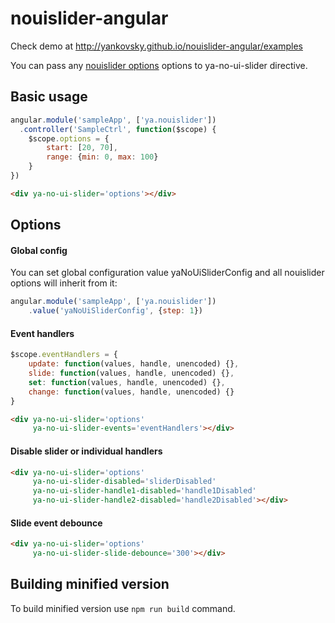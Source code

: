 # nouislider-angular

Check demo at http://yankovsky.github.io/nouislider-angular/examples

You can pass any [nouislider options](http://refreshless.com/nouislider/slider-options/) options to ya-no-ui-slider directive.

## Basic usage

```javascript
angular.module('sampleApp', ['ya.nouislider'])
  .controller('SampleCtrl', function($scope) {
    $scope.options = {
        start: [20, 70],
        range: {min: 0, max: 100}
    }
})
```
```html
<div ya-no-ui-slider='options'></div>
```

## Options

#### Global config

You can set global configuration value yaNoUiSliderConfig and all nouislider options will inherit from it:

```javascript
angular.module('sampleApp', ['ya.nouislider'])
    .value('yaNoUiSliderConfig', {step: 1})
```

#### Event handlers

```javascript
$scope.eventHandlers = {
    update: function(values, handle, unencoded) {},
    slide: function(values, handle, unencoded) {},
    set: function(values, handle, unencoded) {},
    change: function(values, handle, unencoded) {}
}
```
```html
<div ya-no-ui-slider='options' 
     ya-no-ui-slider-events='eventHandlers'></div>
```

#### Disable slider or individual handlers

```html
<div ya-no-ui-slider='options' 
     ya-no-ui-slider-disabled='sliderDisabled'
     ya-no-ui-slider-handle1-disabled='handle1Disabled'
     ya-no-ui-slider-handle2-disabled='handle2Disabled'></div>
```

#### Slide event debounce

```html
<div ya-no-ui-slider='options' 
     ya-no-ui-slider-slide-debounce='300'></div>
```

## Building minified version

To build minified version use `npm run build` command.
